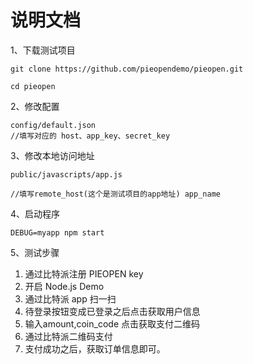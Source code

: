 # 说明文档

1、下载测试项目

```
git clone https://github.com/pieopendemo/pieopen.git

cd pieopen

```

2、修改配置

```
config/default.json
//填写对应的 host、app_key、secret_key
```

3、修改本地访问地址

```
public/javascripts/app.js

//填写remote_host(这个是测试项目的app地址) app_name

```


4、启动程序

```
DEBUG=myapp npm start
```


5、测试步骤

1. 通过比特派注册 PIEOPEN key 
2. 开启 Node.js Demo
3. 通过比特派 app 扫一扫
4. 待登录按钮变成已登录之后点击获取用户信息
5. 输入amount,coin_code 点击获取支付二维码
6. 通过比特派二维码支付
7. 支付成功之后，获取订单信息即可。
